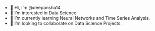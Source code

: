 - 👋 Hi, I’m @deepansha14
- 👀 I’m interested in Data Science
- 🌱 I’m currently learning Neural Networks and Time Series Analysis.
- 💞️ I’m looking to collaborate on Data Science Projects.


<!---
deepansha14/deepansha14 is a ✨ special ✨ repository because its `README.md` (this file) appears on your GitHub profile.
You can click the Preview link to take a look at your changes.
--->
